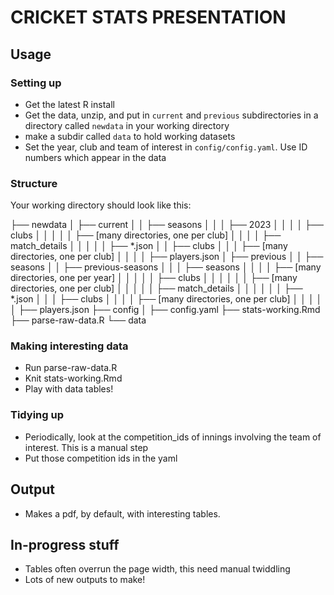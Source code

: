 # CRICKET STATS PRESENTATION

## Usage

### Setting up
 * Get the latest R install
 * Get the data, unzip, and put in `current` and `previous` subdirectories in a directory called  `newdata` in your working directory
 * make a subdir called `data` to hold working datasets
 * Set the year, club and team of interest in `config/config.yaml`. Use ID numbers which appear in the data

### Structure
Your working directory should look like this:

├── newdata 
│   ├── current
│   │   ├── seasons
│   │   │   ├── 2023
│   │   │   │   ├── clubs
│   │   │   │   │   ├── [many directories, one per club]
│   │   │   │   ├── match_details
│   │   │   │   │   ├── *.json
│   │   ├── clubs
│   │   │   ├── [many directories, one per club]
│   │   │   │   ├── players.json
│   ├── previous
│   │   ├── seasons
│   │   ├── previous-seasons
│   │   │   ├── seasons
│   │   │   │   ├── [many directories, one per year]
│   │   │   │   │   ├── clubs
│   │   │   │   │   │   ├── [many directories, one per club]
│   │   │   │   │   ├── match_details
│   │   │   │   │   │   ├── *.json
│   │   │   ├── clubs
│   │   │   │   ├── [many directories, one per club]
│   │   │   │   │   ├── players.json
├── config
│   ├── config.yaml
├── stats-working.Rmd
├── parse-raw-data.R
└── data
            
            
### Making interesting data
 * Run parse-raw-data.R
 * Knit stats-working.Rmd
 * Play with data tables!
 
### Tidying up
* Periodically, look at the competition_ids of innings involving the team of interest. This is a manual step
* Put those competition ids in the yaml
 
## Output

* Makes a pdf, by default, with interesting tables.
 
## In-progress stuff

* Tables often overrun the page width, this need manual twiddling
* Lots of new outputs to make!